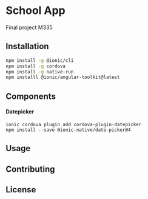 # School App

Final project M335

## Installation

```bash
npm install -g @ionic/cli
npm install -g cordova
npm install -g native-run
npm installl @ionic/angular-toolkit@latest
```

## Components
#### Datepicker
```
ionic cordova plugin add cordova-plugin-datepicker
npm install --save @ionic-native/date-picker@4
```

## Usage



## Contributing


## License

